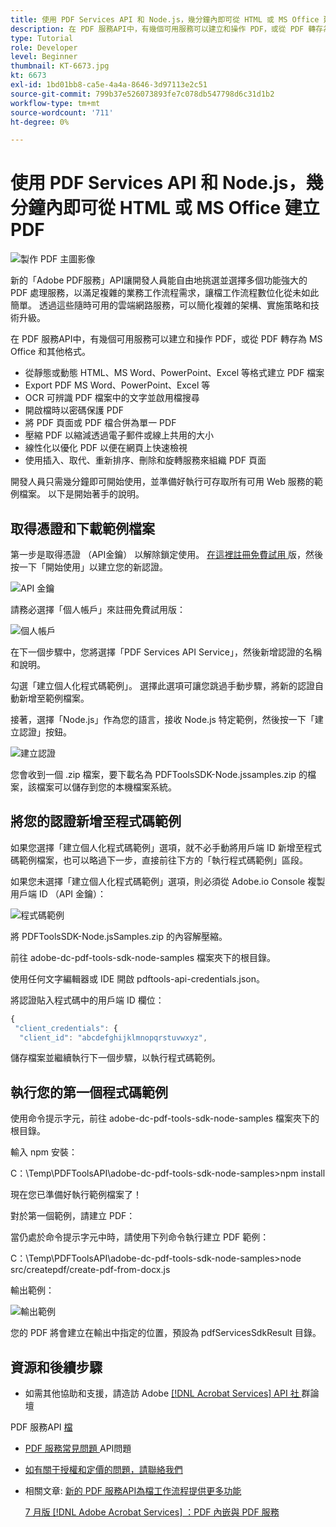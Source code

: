 ```yaml
---
title: 使用 PDF Services API 和 Node.js，幾分鐘內即可從 HTML 或 MS Office 建立 PDF
description: 在 PDF 服務API中，有幾個可用服務可以建立和操作 PDF，或從 PDF 轉存為 MS Office 和其他格式
type: Tutorial
role: Developer
level: Beginner
thumbnail: KT-6673.jpg
kt: 6673
exl-id: 1bd01bb8-ca5e-4a4a-8646-3d97113e2c51
source-git-commit: 799b37e526073893fe7c078db547798d6c31d1b2
workflow-type: tm+mt
source-wordcount: '711'
ht-degree: 0%

---
```


# 使用 PDF Services API 和 Node.js，幾分鐘內即可從 HTML 或 MS Office 建立 PDF

![製作 PDF 主圖影像](assets/createpdffromhtml_hero.jpg)

新的「Adobe PDF服務」API讓開發人員能自由地挑選並選擇多個功能強大的 PDF 處理服務，以滿足複雜的業務工作流程需求，讓檔工作流程數位化從未如此簡單。 透過這些隨時可用的雲端網路服務，可以簡化複雜的架構、實施策略和技術升級。

在 PDF 服務API中，有幾個可用服務可以建立和操作 PDF，或從 PDF 轉存為 MS Office 和其他格式。

* 從靜態或動態 HTML、MS Word、PowerPoint、Excel 等格式建立 PDF 檔案
* Export PDF MS Word、PowerPoint、Excel 等
* OCR 可辨識 PDF 檔案中的文字並啟用檔搜尋
* 開啟檔時以密碼保護 PDF
* 將 PDF 頁面或 PDF 檔合併為單一 PDF
* 壓縮 PDF 以縮減透過電子郵件或線上共用的大小
* 線性化以優化 PDF 以便在網頁上快速檢視
* 使用插入、取代、重新排序、刪除和旋轉服務來組織 PDF 頁面

開發人員只需幾分鐘即可開始使用，並準備好執行可存取所有可用 Web 服務的範例檔案。 以下是開始著手的說明。

## 取得憑證和下載範例檔案

第一步是取得憑證 （API金鑰） 以解除鎖定使用。 [在這裡註冊免費試用 ](https://www.adobe.com/go/dcsdks_credentials) 版，然後按一下「開始使用」以建立您的新認證。

![API 金鑰](assets/apikey.png)

請務必選擇「個人帳戶」來註冊免費試用版：

![個人帳戶](assets/personalaccount.png)

在下一個步驟中，您將選擇「PDF Services API Service」，然後新增認證的名稱和說明。

勾選「建立個人化程式碼範例」。 選擇此選項可讓您跳過手動步驟，將新的認證自動新增至範例檔案。

接著，選擇「Node.js」作為您的語言，接收 Node.js 特定範例，然後按一下「建立認證」按鈕。

![建立認證](assets/createcredentials.png)

您會收到一個 .zip 檔案，要下載名為 PDFToolsSDK-Node.jssamples.zip 的檔案，該檔案可以儲存到您的本機檔案系統。

## 將您的認證新增至程式碼範例

如果您選擇「建立個人化程式碼範例」選項，就不必手動將用戶端 ID 新增至程式碼範例檔案，也可以略過下一步，直接前往下方的「執行程式碼範例」區段。

如果您未選擇「建立個人化程式碼範例」選項，則必須從 Adobe.io Console 複製用戶端 ID （API 金鑰）：

![程式碼範例](assets/codesample.png)

將 PDFToolsSDK-Node.jsSamples.zip 的內容解壓縮。

前往 adobe-dc-pdf-tools-sdk-node-samples 檔案夾下的根目錄。

使用任何文字編輯器或 IDE 開啟 pdftools-api-credentials.json。

將認證貼入程式碼中的用戶端 ID 欄位：

```javascript
{
 "client_credentials": {
  "client_id": "abcdefghijklmnopqrstuvwxyz",
```

儲存檔案並繼續執行下一個步驟，以執行程式碼範例。

## 執行您的第一個程式碼範例

使用命令提示字元，前往 adobe-dc-pdf-tools-sdk-node-samples 檔案夾下的根目錄。

輸入 npm 安裝：

C：\Temp\PDFToolsAPI\adobe-dc-pdf-tools-sdk-node-samples>npm install

現在您已準備好執行範例檔案了！

對於第一個範例，請建立 PDF：

當仍處於命令提示字元中時，請使用下列命令執行建立 PDF 範例：

C：\Temp\PDFToolsAPI\adobe-dc-pdf-tools-sdk-node-samples>node src/createpdf/create-pdf-from-docx.js

輸出範例：

![輸出範例](assets/exampleoutput.png)

您的 PDF 將會建立在輸出中指定的位置，預設為 pdfServicesSdkResult 目錄。

## 資源和後續步驟

* 如需其他協助和支援，請造訪 Adobe [[!DNL Acrobat Services]  API 社 ](https://community.adobe.com/t5/document-cloud-sdk/bd-p/Document-Cloud-SDK?page=1&amp;sort=latest_replies&amp;filter=all) 群論壇

PDF 服務API [ 檔](https://www.adobe.com/go/pdftoolsapi_doc)

* [PDF 服務常見問題 ](https://community.adobe.com/t5/document-cloud-sdk/faq-for-document-services-pdf-tools-api/m-p/10726197) API問題

* [如有關于授權和定價的問題，請聯絡我們 ](https://www.adobe.com/go/pdftoolsapi_requestform)

* 相關文章:
   [新的 PDF 服務API為檔工作流程提供更多功能](https://community.adobe.com/t5/document-services-apis/new-pdf-tools-api-brings-more-capabilities-for-document-services/m-p/11294170)

   [7 月版  [!DNL Adobe Acrobat Services] ：PDF 內嵌與 PDF 服務](https://medium.com/adobetech/july-release-of-adobe-document-services-pdf-embed-and-pdf-tools-17211bf7776d)
